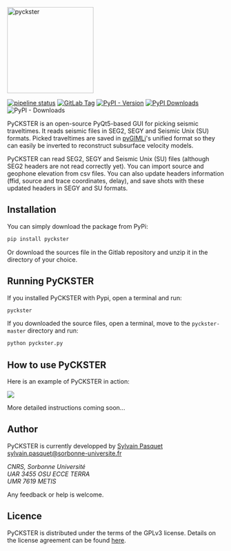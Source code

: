 <img src="https://gitlab.in2p3.fr/metis-geophysics/pyckster/-/raw/master/images/pyckster.png?ref_type=heads" alt="pyckster" width="200"/>

[![pipeline status](https://gitlab.in2p3.fr/metis-geophysics/pyckster/badges/master/pipeline.svg)](https://gitlab.in2p3.fr/metis-geophysics/pyckster/-/commits/master) 
[![GitLab Tag](https://img.shields.io/gitlab/v/tag/metis-geophysics%2Fpyckster?gitlab_url=https%3A%2F%2Fgitlab.in2p3.fr)](https://gitlab.in2p3.fr/metis-geophysics/pyckster/-/tags)
[![PyPI - Version](https://img.shields.io/pypi/v/pyckster)](https://pypi.org/project/pyckster/)
[![PyPI Downloads](https://static.pepy.tech/badge/pyckster)](https://pepy.tech/projects/pyckster)
![PyPI - Downloads](https://img.shields.io/pypi/dm/PyCKSTER)

PyCKSTER is an open-source PyQt5-based GUI for picking seismic traveltimes. It reads seismic files in SEG2, SEGY and Seismic Unix (SU) formats. Picked traveltimes are saved in [pyGIMLi](https://www.pygimli.org)'s unified format so they can easily be inverted to reconstruct subsurface velocity models.

PyCKSTER can read SEG2, SEGY and Seismic Unix (SU) files (although SEG2 headers are not read correctly yet). You can import source and geophone elevation from csv files. You can also update headers information (ffid, source and trace coordinates, delay), and save shots with these updated headers in SEGY and SU formats.

## Installation

You can simply download the package from PyPi:
``` bash
pip install pyckster
```

Or download the sources file in the Gitlab repository and unzip it in the directory of your choice.

## Running PyCKSTER

If you installed PyCKSTER with Pypi, open a terminal and run:
```bash
pyckster
```

If you downloaded the source files, open a terminal, move to the `pyckster-master` directory and run:
```bash
python pyckster.py
```

## How to use PyCKSTER

Here is an example of PyCKSTER in action:

<img src="https://gitlab.in2p3.fr/metis-geophysics/pyckster/-/raw/master/images/screenshot_01.png?ref_type=heads"/>

More detailed instructions coming soon...

## Author
PyCKSTER is currently developped by [Sylvain Pasquet](https://orcid.org/0000-0002-3625-9212)\
[sylvain.pasquet@sorbonne-universite.fr](sylvain.pasquet@sorbonne-universite.fr)


*CNRS, Sorbonne Université*\
*UAR 3455 OSU ECCE TERRA*\
*UMR 7619 METIS*


Any feedback or help is welcome.

## Licence

PyCKSTER is distributed under the terms of the GPLv3 license. Details on
the license agreement can be found [here].

[here]: LICENCE